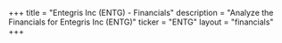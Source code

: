 +++
title = "Entegris Inc (ENTG) - Financials"
description = "Analyze the Financials for Entegris Inc (ENTG)"
ticker = "ENTG"
layout = "financials"
+++

